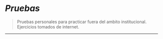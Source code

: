 # ***Pruebas***
> Pruebas personales para practicar fuera del ambito institucional. Ejercicios tomados de internet.
___
